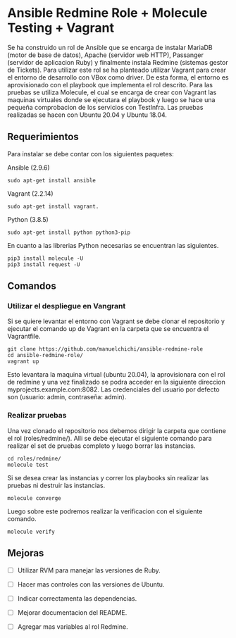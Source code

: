 # Ansible Redmine Role + Molecule Testing + Vagrant

Se ha construido un rol de Ansible que se encarga de instalar MariaDB (motor de base de datos), Apache (servidor web HTTP), Passanger (servidor de aplicacion Ruby) y finalmente instala Redmine (sistemas gestor de Tickets). Para utilizar este rol se ha planteado utilizar Vagrant para crear el entorno de desarrollo con VBox como driver. De esta forma, el entorno es aprovisionado con el playbook que implementa el rol descrito. Para las pruebas se utiliza Molecule, el cual se encarga de crear con Vagrant las maquinas virtuales donde se ejecutara el playbook y luego se hace una pequeña comprobacion de los servicios con TestInfra. Las pruebas realizadas se hacen con Ubuntu 20.04 y Ubuntu 18.04.

## Requerimientos

Para instalar se debe contar con los siguientes paquetes:

Ansible (2.9.6)

```
sudo apt-get install ansible
```

Vagrant (2.2.14)
```
sudo apt-get install vagrant.
```

Python (3.8.5)
```
sudo apt-get install python python3-pip
```

En cuanto a las librerias Python necesarias se encuentran las siguientes.
```
pip3 install molecule -U
pip3 install request -U
```

## Comandos

### Utilizar el despliegue en Vangrant

Si se quiere levantar el entorno con Vagrant se debe clonar el repositorio y ejecutar el comando up de Vagrant en la carpeta que se encuentra el Vagrantfile.

```
git clone https://github.com/manuelchichi/ansible-redmine-role
cd ansible-redmine-role/
vagrant up
```

Esto levantara la maquina virtual (ubuntu 20.04), la aprovisionara con el rol de redmine y una vez finalizado se podra acceder en la siguiente direccion myprojects.example.com:8082. Las credenciales del usuario por defecto son (usuario: admin, contraseña: admin).


### Realizar pruebas


Una vez clonado el repositorio nos debemos dirigir la carpeta que contiene el rol (roles/redmine/). Alli se debe ejecutar el siguiente comando para realizar el set de pruebas completo y luego borrar las instancias.

```
cd roles/redmine/
molecule test
```

Si se desea crear las instancias y correr los playbooks sin realizar las pruebas ni destruir las instancias.

```
molecule converge
```

Luego sobre este podremos realizar la verificacion con el siguiente comando.

```
molecule verify
```

## Mejoras

- [ ] Utilizar RVM para manejar las versiones de Ruby.
- [ ] Hacer mas controles con las versiones de Ubuntu.
- [ ] Indicar correctamenta las dependencias.
- [ ] Mejorar documentacion del README.
- [ ] Agregar mas variables al rol Redmine.

